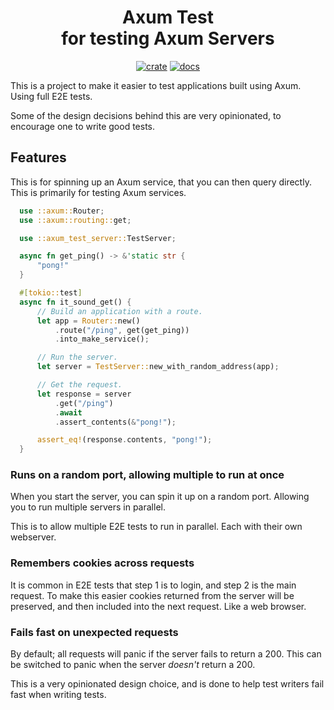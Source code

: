 <div align="center">
  <h1>
    Axum Test<br>
    for testing Axum Servers
  </h1>

  [![crate](https://img.shields.io/crates/v/axum-test.svg)](https://crates.io/crates/axum-test)
  [![docs](https://docs.rs/axum-test/badge.svg)](https://docs.rs/axum-test)
</div>

This is a project to make it easier to test applications built using Axum.
Using full E2E tests.

Some of the design decisions behind this are very opinionated,
to encourage one to write good tests.

## Features

This is for spinning up an Axum service, that you can then query directly.
This is primarily for testing Axum services.

```rust
  use ::axum::Router;
  use ::axum::routing::get;

  use ::axum_test_server::TestServer;

  async fn get_ping() -> &'static str {
      "pong!"
  }

  #[tokio::test]
  async fn it_sound_get() {
      // Build an application with a route.
      let app = Router::new()
          .route("/ping", get(get_ping))
          .into_make_service();

      // Run the server.
      let server = TestServer::new_with_random_address(app);

      // Get the request.
      let response = server
          .get("/ping")
          .await
          .assert_contents(&"pong!");

      assert_eq!(response.contents, "pong!");
  }
```

### Runs on a random port, allowing multiple to run at once

When you start the server, you can spin it up on a random port.
Allowing you to run multiple servers in parallel.

This is to allow multiple E2E tests to run in parallel.
Each with their own webserver.

### Remembers cookies across requests

It is common in E2E tests that step 1 is to login, and step 2 is the main request.
To make this easier cookies returned from the server will be preserved,
and then included into the next request. Like a web browser.

### Fails fast on unexpected requests

By default; all requests will panic if the server fails to return a 200.
This can be switched to panic when the server _doesn't_ return a 200.

This is a very opinionated design choice, and is done to help test writers fail fast when writing tests.
